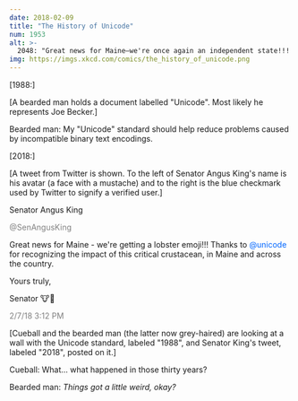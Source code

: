 ```yaml
---
date: 2018-02-09
title: "The History of Unicode"
num: 1953
alt: >-
  2048: "Great news for Maine—we're once again an independent state!!! Thanks, @unicode, for ruling in our favor and sending troops to end New Hampshire's annexation. 🙏🚁🎖️"
img: https://imgs.xkcd.com/comics/the_history_of_unicode.png
---
```

[1988:]

[A bearded man holds a document labelled "Unicode". Most likely he represents Joe Becker.]

Bearded man: My "Unicode" standard should help reduce problems caused by incompatible binary text encodings.

[2018:]

[A tweet from Twitter is shown. To the left of Senator Angus King's name is his avatar (a face with a mustache) and to the right is the blue checkmark used by Twitter to signify a verified user.]

Senator Angus King‏

<span style="color:gray">@SenAngusKing</span>

Great news for Maine - we're getting a lobster emoji!!! Thanks to <span style="color:#0066FF">@unicode</span> for recognizing the impact of this critical crustacean, in Maine and across the country.

Yours truly,

Senator 🐮👑

<span style="color:gray">2/7/18 3:12 PM</span>

[Cueball and the bearded man (the latter now grey-haired) are looking at a wall with the Unicode standard, labeled "1988", and Senator King's tweet, labeled "2018", posted on it.]

Cueball: What... what happened in those thirty years?

Bearded man: *Things got a little weird, okay?*